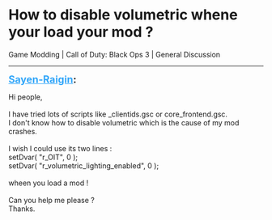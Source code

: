 # How to disable volumetric whene your load your mod ?
Game Modding | Call of Duty: Black Ops 3 | General Discussion

---
<strong style="font-size: 1.4em;"><span style="text-decoration: underline;text-decoration-color: #34a7f9;"><span style="color:#34a7f9;">Sayen-Raigin</span></span>:</strong>

<p>Hi people,<br /><br />I have tried lots of scripts like  _clientids.gsc or core_frontend.gsc.<br />I don&#39;t know how to disable volumetric which is the cause of my mod crashes.<br /><br />I wish I could use its two lines :<br />setDvar( &quot;r_OIT&quot;, 0 );<br />setDvar( &quot;r_volumetric_lighting_enabled&quot;, 0 );<br /><br />wheen you load a mod !<br /><br />Can you help me please ?<br />Thanks.</p>
